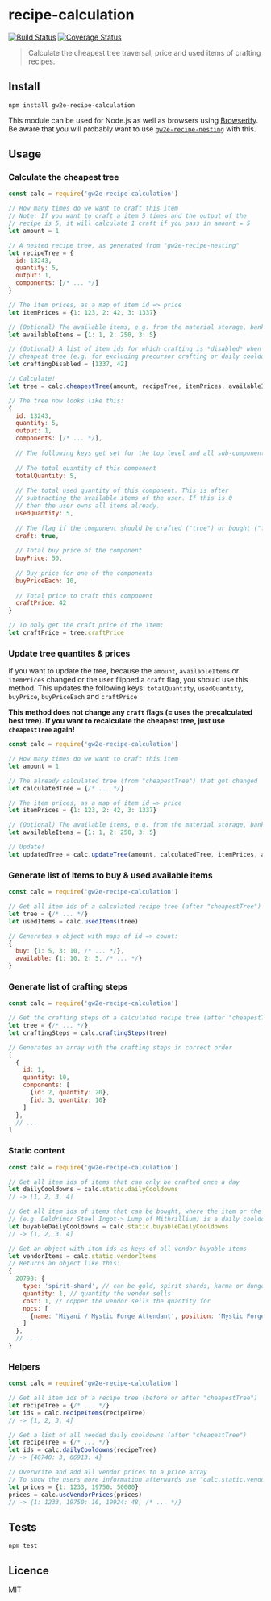 # recipe-calculation

[![Build Status](https://img.shields.io/travis/gw2efficiency/recipe-calculation.svg?style=flat-square)](https://travis-ci.org/gw2efficiency/recipe-calculation)
[![Coverage Status](https://img.shields.io/codecov/c/github/gw2efficiency/recipe-calculation/master.svg?style=flat-square)](https://codecov.io/github/gw2efficiency/recipe-calculation)

> Calculate the cheapest tree traversal, price and used items of crafting recipes.

## Install

```
npm install gw2e-recipe-calculation
```

This module can be used for Node.js as well as browsers using [Browserify](https://github.com/substack/browserify-handbook#how-node_modules-works). Be aware that you will probably
want to use [`gw2e-recipe-nesting`](https://github.com/gw2efficiency/recipe-nesting) with this.

## Usage

### Calculate the cheapest tree

```js
const calc = require('gw2e-recipe-calculation')

// How many times do we want to craft this item
// Note: If you want to craft a item 5 times and the output of the
// recipe is 5, it will calculate 1 craft if you pass in amount = 5
let amount = 1

// A nested recipe tree, as generated from "gw2e-recipe-nesting"
let recipeTree = {
  id: 13243,
  quantity: 5,
  output: 1,
  components: [/* ... */]
}

// The item prices, as a map of item id => price
let itemPrices = {1: 123, 2: 42, 3: 1337}

// (Optional) The available items, e.g. from the material storage, bank and characters
let availableItems = {1: 1, 2: 250, 3: 5}

// (Optional) A list of item ids for which crafting is *disabled* when generating the
// cheapest tree (e.g. for excluding precursor crafting or daily cooldowns)
let craftingDisabled = [1337, 42]

// Calculate!
let tree = calc.cheapestTree(amount, recipeTree, itemPrices, availableItems, craftingDisabled)

// The tree now looks like this:
{
  id: 13243,
  quantity: 5,
  output: 1,
  components: [/* ... */],
  
  // The following keys get set for the top level and all sub-components:
  
  // The total quantity of this component
  totalQuantity: 5,
  
  // The total used quantity of this component. This is after
  // subtracting the available items of the user. If this is 0
  // then the user owns all items already.
  usedQuantity: 5,
  
  // The flag if the component should be crafted ("true") or bought ("false")
  craft: true,
  
  // Total buy price of the component
  buyPrice: 50,
  
  // Buy price for one of the components
  buyPriceEach: 10,
  
  // Total price to craft this component
  craftPrice: 42
}

// To only get the craft price of the item:
let craftPrice = tree.craftPrice
```

### Update tree quantites & prices

If you want to update the tree, because the `amount`, `availableItems` or `itemPrices` changed
or the user flipped a `craft` flag, you should use this method. This updates the following keys: `totalQuantity`, 
`usedQuantity`, `buyPrice`, `buyPriceEach` and `craftPrice`

**This method does not change any `craft` flags (= uses the
precalculated best tree). If you want to recalculate the cheapest tree, just use `cheapestTree` again!**

```js
const calc = require('gw2e-recipe-calculation')

// How many times do we want to craft this item
let amount = 1

// The already calculated tree (from "cheapestTree") that got changed
let calculatedTree = {/* ... */}

// The item prices, as a map of item id => price
let itemPrices = {1: 123, 2: 42, 3: 1337}

// (Optional) The available items, e.g. from the material storage, bank and characters
let availableItems = {1: 1, 2: 250, 3: 5}

// Update!
let updatedTree = calc.updateTree(amount, calculatedTree, itemPrices, availableItems)
```

### Generate list of items to buy & used available items

```js
const calc = require('gw2e-recipe-calculation')

// Get all item ids of a calculated recipe tree (after "cheapestTree")
let tree = {/* ... */}
let usedItems = calc.usedItems(tree)

// Generates a object with maps of id => count:
{
  buy: {1: 5, 3: 10, /* ... */},
  available: {1: 10, 2: 5, /* ... */}
}
```

### Generate list of crafting steps

```js
const calc = require('gw2e-recipe-calculation')

// Get the crafting steps of a calculated recipe tree (after "cheapestTree")
let tree = {/* ... */}
let craftingSteps = calc.craftingSteps(tree)

// Generates an array with the crafting steps in correct order
[
  {
    id: 1,
    quantity: 10,
    components: [
      {id: 2, quantity: 20},
      {id: 3, quantity: 10}
    ]
  },
  // ...
]
```

### Static content

```js
const calc = require('gw2e-recipe-calculation')

// Get all item ids of items that can only be crafted once a day
let dailyCooldowns = calc.static.dailyCooldowns
// -> [1, 2, 3, 4]

// Get all item ids of items that can be bought, where the item or the immediate component 
// (e.g. Deldrimor Steel Ingot-> Lump of Mithrillium) is a daily cooldown
let buyableDailyCooldowns = calc.static.buyableDailyCooldowns
// -> [1, 2, 3, 4]

// Get an object with item ids as keys of all vendor-buyable items
let vendorItems = calc.static.vendorItems
// Returns an object like this:
{
  20798: {
    type: 'spirit-shard', // can be gold, spirit shards, karma or dungeon currency
    quantity: 1, // quantity the vendor sells
    cost: 1, // copper the vendor sells the quantity for
    npcs: [
      {name: 'Miyani / Mystic Forge Attendant', position: 'Mystic Forge'}
    ]
  },
  // ...
}
```

### Helpers

```js
const calc = require('gw2e-recipe-calculation')

// Get all item ids of a recipe tree (before or after "cheapestTree")
let recipeTree = {/* ... */}
let ids = calc.recipeItems(recipeTree)
// -> [1, 2, 3, 4]

// Get a list of all needed daily cooldowns (after "cheapestTree")
let recipeTree = {/* ... */}
let ids = calc.dailyCooldowns(recipeTree)
// -> {46740: 3, 66913: 4}

// Overwrite and add all vendor prices to a price array
// To show the users more information afterwards use "calc.static.vendorItems"
let prices = {1: 1233, 19750: 50000}
prices = calc.useVendorPrices(prices)
// -> {1: 1233, 19750: 16, 19924: 48, /* ... */}
```

## Tests

```
npm test
```

## Licence

MIT
